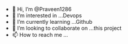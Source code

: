 - 👋 Hi, I’m @Praveen1286
- 👀 I’m interested in ...Devops
- 🌱 I’m currently learning ...Github
- 💞️ I’m looking to collaborate on ...this project
- 📫 How to reach me ...

<!---
Praveen1286/Praveen1286 is a ✨ special ✨ repository because its `README.md` (this file) appears on your GitHub profile.
You can click the Preview link to take a look at your changes.
--->
